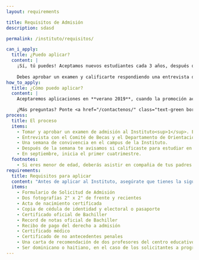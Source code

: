 ```yaml
---
layout: requirements

title: Requisitos de Admisión
description: sdasd

permalink: /instituto/requisitos/

can_i_apply:
  title: ¿Puedo aplicar?
  content: |
    ¡Sí, tú puedes! Aceptamos nuevos estudiantes cada 3 años, después que la promoción actual se ha graduado. Sin embargo, sólo unos pocos estudiantes son aceptados para estudiar en el Instituto.
    
    Debes aprobar un examen y calificarte respondiendo una entrevista de nuestro comité de admisión. Abajo encuentras más detalles sobre ese proceso.
how_to_apply:
  title: ¿Cómo puedo aplicar?
  content: |
    Aceptaremos aplicaciones en **verano 2019**, cuando la promoción actual se ha graduado. En este momento no se puede aplicar, pero tú puedes prepararte. Abajo encuentras los requisitos de admisión.

    ¿Más preguntas? Ponte <a href="/contactenos/" class="text-green border-b border-dotted border-grey">en contacto</a> con nosotros y te ayudaremos pronto.
process:
  title: El proceso
  items:
    - Tomar y aprobar un examen de admisión al Instituto<sup>1</sup>. Eso incluye matématicas, física y español.
    - Entrevista con el Comité de Becas y el Departamento de Orientación.
    - Una semana de convivencia en el campus de la Instituto.
    - Después de la semana te avisamos si calificaste para estudiar en el Instituto.
    - En septiembre, inicia el primer cuatrimestre.
  footnotes:
    - Si eres menor de edad, deberás asistir en compañia de tus padres o tutores.
requirements:
  title: Requisitos para aplicar
  content: "Antes de aplicar al Instituto, asegúrate que tienes la siguiente documentación:"
  items:
    - Formulario de Solicitud de Admisión
    - Dos fotografías 2" x 2" de frente y recientes
    - Acta de nacimiento certificada
    - Copia de cédula de identidad y electoral o pasaporte
    - Certificado oficial de Bachiller
    - Record de notas oficial de Bachiller
    - Recibo de pago del derecho a admisión
    - Certificado médico
    - Certificado de no antecedentes penales
    - Una carta de recomendación de dos profesores del centro educativo de origen.
    - Ser dominicano o haitiano, en el caso de los solicitantes a programas de beca
---
```


